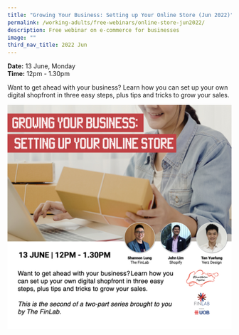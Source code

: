 ```yaml
---
title: "Growing Your Business: Setting up Your Online Store (Jun 2022)"
permalink: /working-adults/free-webinars/online-store-jun2022/
description: Free webinar on e-commerce for businesses
image: ""
third_nav_title: 2022 Jun
---
```

**Date:** 13 June, Monday
<br> **Time:** 12pm - 1.30pm

Want to get ahead with your business? Learn how you can set up your own digital shopfront in three easy steps, plus tips and tricks to grow your sales. 

![Free webinar for working adults on e-commerce](/images/wa-jun-online-store.jpeg)